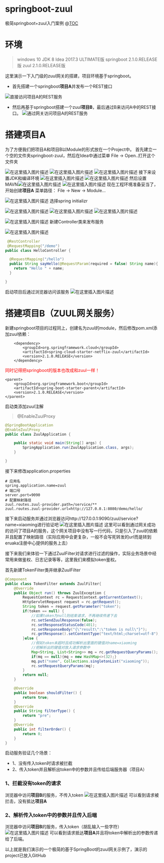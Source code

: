 # springboot-zuul
极简springboot+zuul入门案例
@[TOC](基于SpringBoot的zuul入门示例（极简！！！）)

# 环境

> windows 10
JDK 8
Idea  2017.3 ULTIMATE版
springboot  2.1.0.RELEASE版
zuul 2.1.0.RELEASE版

这里演示一下入门级的zuul网关的搭建，项目环境基于springboot。
* 首先搭建一个springboot**项目A**并发布一个REST接口

![直接访问项目A的REST服务](https://img-blog.csdnimg.cn/20201117213604482.jpg?x-oss-process=image/watermark,type_ZmFuZ3poZW5naGVpdGk,shadow_10,text_aHR0cHM6Ly9ibG9nLmNzZG4ubmV0L2x1b211aGU=,size_16,color_FFFFFF,t_70#pic_center)
* 然后再基于springboot搭建一个zuul**项目B**，最后通过B来访问A中的REST接口。
![通过网关访问项目A的REST服务](https://img-blog.csdnimg.cn/20201117214109627.jpg?x-oss-process=image/watermark,type_ZmFuZ3poZW5naGVpdGk,shadow_10,text_aHR0cHM6Ly9ibG9nLmNzZG4ubmV0L2x1b211aGU=,size_16,color_FFFFFF,t_70#pic_center)
# 搭建项目A
为了方便我们把项目A和项目B以Module的形式放在一个Project中。
首先建立一个空的文件夹springboot-zuul，然后在Idea中通过菜单 File -> Open..打开这个文件夹

![在这里插入图片描述](https://img-blog.csdnimg.cn/20201118224826259.jpg#pic_center)
![在这里插入图片描述](https://img-blog.csdnimg.cn/20201118224840639.jpg?x-oss-process=image/watermark,type_ZmFuZ3poZW5naGVpdGk,shadow_10,text_aHR0cHM6Ly9ibG9nLmNzZG4ubmV0L2x1b211aGU=,size_16,color_FFFFFF,t_70#pic_center)
![在这里插入图片描述](https://img-blog.csdnimg.cn/20201118225009389.jpg#pic_center)
接下来设置JDK和编译环境
![在这里插入图片描述](https://img-blog.csdnimg.cn/20201118225159539.jpg?x-oss-process=image/watermark,type_ZmFuZ3poZW5naGVpdGk,shadow_10,text_aHR0cHM6Ly9ibG9nLmNzZG4ubmV0L2x1b211aGU=,size_16,color_FFFFFF,t_70#pic_center)
![在这里插入图片描述](https://img-blog.csdnimg.cn/20201118225159566.jpg?x-oss-process=image/watermark,type_ZmFuZ3poZW5naGVpdGk,shadow_10,text_aHR0cHM6Ly9ibG9nLmNzZG4ubmV0L2x1b211aGU=,size_16,color_FFFFFF,t_70#pic_center)
然后设置MAVN![在这里插入图片描述](https://img-blog.csdnimg.cn/20201118225245814.jpg?x-oss-process=image/watermark,type_ZmFuZ3poZW5naGVpdGk,shadow_10,text_aHR0cHM6Ly9ibG9nLmNzZG4ubmV0L2x1b211aGU=,size_16,color_FFFFFF,t_70#pic_center)
![在这里插入图片描述](https://img-blog.csdnimg.cn/20201118225311136.jpg?x-oss-process=image/watermark,type_ZmFuZ3poZW5naGVpdGk,shadow_10,text_aHR0cHM6Ly9ibG9nLmNzZG4ubmV0L2x1b211aGU=,size_16,color_FFFFFF,t_70#pic_center)
现在工程环境准备妥当了，开始创建**项目A** 菜单路径： File -> New -> Module...

![在这里插入图片描述](https://img-blog.csdnimg.cn/20201118225504478.jpg?x-oss-process=image/watermark,type_ZmFuZ3poZW5naGVpdGk,shadow_10,text_aHR0cHM6Ly9ibG9nLmNzZG4ubmV0L2x1b211aGU=,size_16,color_FFFFFF,t_70#pic_center)
选择spring initializr

![在这里插入图片描述](https://img-blog.csdnimg.cn/2020111721543593.jpg?x-oss-process=image/watermark,type_ZmFuZ3poZW5naGVpdGk,shadow_10,text_aHR0cHM6Ly9ibG9nLmNzZG4ubmV0L2x1b211aGU=,size_16,color_FFFFFF,t_70#pic_center)
![在这里插入图片描述](https://img-blog.csdnimg.cn/20201118225638989.jpg?x-oss-process=image/watermark,type_ZmFuZ3poZW5naGVpdGk,shadow_10,text_aHR0cHM6Ly9ibG9nLmNzZG4ubmV0L2x1b211aGU=,size_16,color_FFFFFF,t_70#pic_center)
![在这里插入图片描述](https://img-blog.csdnimg.cn/202011182256394.jpg?x-oss-process=image/watermark,type_ZmFuZ3poZW5naGVpdGk,shadow_10,text_aHR0cHM6Ly9ibG9nLmNzZG4ubmV0L2x1b211aGU=,size_16,color_FFFFFF,t_70#pic_center)

![在这里插入图片描述](https://img-blog.csdnimg.cn/20201118225638912.jpg?x-oss-process=image/watermark,type_ZmFuZ3poZW5naGVpdGk,shadow_10,text_aHR0cHM6Ly9ibG9nLmNzZG4ubmV0L2x1b211aGU=,size_16,color_FFFFFF,t_70#pic_center)
新建Controller类来发布服务

![在这里插入图片描述](https://img-blog.csdnimg.cn/20201118230424149.jpg?x-oss-process=image/watermark,type_ZmFuZ3poZW5naGVpdGk,shadow_10,text_aHR0cHM6Ly9ibG9nLmNzZG4ubmV0L2x1b211aGU=,size_16,color_FFFFFF,t_70#pic_center)







```java
 @RestController
 @RequestMapping("/demo")
public class HelloController {

  @RequestMapping("/hello")
  public String sayHello(@RequestParam(required = false) String name){
    return "Hello " + name;
  }

}
```
启动项目后通过浏览器访问该服务
![在这里插入图片描述](https://img-blog.csdnimg.cn/20201117215758887.jpg#pic_center)
# 搭建项目B（ZUUL网关服务）
新建springboot项目的过程同上，创建名为zuul的module，然后修改pom.xml添加zuul依赖：

		<dependency>
			<groupId>org.springframework.cloud</groupId>
			<artifactId>spring-cloud-starter-netflix-zuul</artifactId>
			<version>2.1.0.RELEASE</version>
		</dependency>
<font color=#FF0000>同时记得把springboot的版本也改成和zuul一样！</font>

	<parent>
		<groupId>org.springframework.boot</groupId>
		<artifactId>spring-boot-starter-parent</artifactId>
		<version>2.1.0.RELEASE</version>
	</parent>
启动类添加zuul注解 
> @EnableZuulProxy

```java
@SpringBootApplication
@EnableZuulProxy
public class ZuulApplication {

	public static void main(String[] args) {
		SpringApplication.run(ZuulApplication.class, args);
	}

}
```



接下来修改application.properties
```
# 应用名
spring.application.name=zuul
# 端口号
server.port=9090
# 配置映射路径
zuul.routes.zuul-provider.path=/service/**
zuul.routes.zuul-provider.url=http://127.0.0.1:8080/demo/hello/
```
接下来启动服务并通过浏览器访问http://127.0.0.1:9090/zuul/service?name=xiaoming进行验证吧
![在这里插入图片描述](https://img-blog.csdnimg.cn/20201117221031142.jpg#pic_center)
这里可以看到通过网关成功的访问了项目A的服务，这个网关项目中没有写一行代码，只是引入了zuul的依赖并且配置了映射路径（实际应用中会更复杂，一般不会写死转发的url而是转到eruaka注册中心提供的服务上去）

接下来我们来体验一下通过ZuulFilter对请求进行过滤的操作，实际业务场景中经常用来做鉴权、日志记录等等，这里我们来模拟token鉴权。

首先新建TokenFilter类并继承ZuulFilter

```java
@Component
public class TokenFilter extends ZuulFilter{
    @Override
    public Object run() throws ZuulException {
        RequestContext rc = RequestContext.getCurrentContext();
        HttpServletRequest request = rc.getRequest();
        String token = request.getParameter("token");
        if(token == null) {
            //如果token为null则结束请求，不再继续传递下去
            rc.setSendZuulResponse(false);
            rc.setResponseStatusCode(401);
            rc.setResponseBody("{\"result\":\"token is null\"}");
            rc.getResponse().setContentType("text/html;charset=utf-8");
        }else {
        	//假如token未超时且成功解析出里面的键值对name=xiaoming
        	//把解析出的键值对放入请求参数中
            Map<String, List<String>> mq = rc.getRequestQueryParams();
            if(mq == null){mq = new HashMap<>(32);}
            mq.put("name", Collections.singletonList("xiaoming"));
            rc.setRequestQueryParams(mq);
        }
        return null;
    }

    @Override
    public boolean shouldFilter() {
        return true;
    }
    @Override
    public String filterType() {
        return "pre";
    }
    @Override
    public int filterOrder() {
        return 0;
    }
}

```
启动服务验证几个场景：
* 1、没有传入token时请求被拦截
* 2、传入token并且解析出token中的参数并且传给后端服务器（项目A）
### 1、拦截没有token的请求
浏览器中访问**项目B**的服务，不传入token
![在这里插入图片描述](https://img-blog.csdnimg.cn/20201118232103850.jpg#pic_center)
可以看到请求被拦击，没有抵达**项目A**
### 2、解析传入token中的参数并且传入后端
浏览器中访问**项目B**的服务，传入token（胡乱输入一些字符）
![在这里插入图片描述](https://img-blog.csdnimg.cn/20201118232150656.jpg#pic_center)
可以看到请求抵达**项目A**并且将token中解析出的参数传递给了后端。

以上就是我们演示的一个极简的基于SpringBoot的zuul网关示例了，演示的project已放入GitHub
